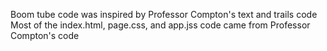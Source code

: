 Boom tube code was inspired by Professor Compton's text and trails code
Most of the index.html, page.css, and app.jss code came from Professor Compton's code
